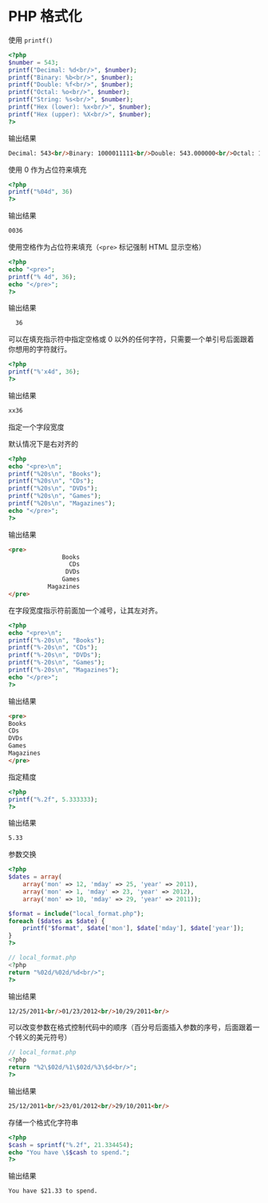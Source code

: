 # PHP 格式化

使用 `printf()`

```php
<?php
$number = 543;
printf("Decimal: %d<br/>", $number);
printf("Binary: %b<br/>", $number);
printf("Double: %f<br/>", $number);
printf("Octal: %o<br/>", $number);
printf("String: %s<br/>", $number);
printf("Hex (lower): %x<br/>", $number);
printf("Hex (upper): %X<br/>", $number);
?>
```

输出结果

```html
Decimal: 543<br/>Binary: 1000011111<br/>Double: 543.000000<br/>Octal: 1037<br/>String: 543<br/>Hex (lower): 21f<br/>Hex (upper): 21F<br/>
```

使用 0 作为占位符来填充

```php
<?php
printf("%04d", 36)
?>
```

输出结果

```html
0036
```

使用空格作为占位符来填充（`<pre>` 标记强制 HTML 显示空格）

```php
<?php
echo "<pre>";
printf("% 4d", 36);
echo "</pre>";
?>
```

输出结果

```html
  36
```

可以在填充指示符中指定空格或 0 以外的任何字符，只需要一个单引号后面跟着你想用的字符就行。

```php
<?php
printf("%'x4d", 36);
?>
```

输出结果

```html
xx36
```

指定一个字段宽度

默认情况下是右对齐的

```php
<?php
echo "<pre>\n";
printf("%20s\n", "Books");
printf("%20s\n", "CDs");
printf("%20s\n", "DVDs");
printf("%20s\n", "Games");
printf("%20s\n", "Magazines");
echo "</pre>";
?>
```

输出结果

```html
<pre>
               Books
                 CDs
                DVDs
               Games
           Magazines
</pre>
```

在字段宽度指示符前面加一个减号，让其左对齐。

```php
<?php
echo "<pre>\n";
printf("%-20s\n", "Books");
printf("%-20s\n", "CDs");
printf("%-20s\n", "DVDs");
printf("%-20s\n", "Games");
printf("%-20s\n", "Magazines");
echo "</pre>";
?>
```

输出结果

```html
<pre>
Books
CDs
DVDs
Games
Magazines
</pre>
```

指定精度

```php
<?php
printf("%.2f", 5.333333);
?>
```

输出结果

```html
5.33
```

参数交换

```php
<?php
$dates = array(
    array('mon' => 12, 'mday' => 25, 'year' => 2011),
    array('mon' => 1, 'mday' => 23, 'year' => 2012),
    array('mon' => 10, 'mday' => 29, 'year' => 2011));

$format = include("local_format.php");
foreach ($dates as $date) {
    printf("$format", $date['mon'], $date['mday'], $date['year']);
}
?>
```

```php
// local_format.php
<?php
return "%02d/%02d/%d<br/>";
?>
```

输出结果

```html
12/25/2011<br/>01/23/2012<br/>10/29/2011<br/>
```

可以改变参数在格式控制代码中的顺序（百分号后面插入参数的序号，后面跟着一个转义的美元符号）

```php
// local_format.php
<?php
return "%2\$02d/%1\$02d/%3\$d<br/>";
?>
```

输出结果

```html
25/12/2011<br/>23/01/2012<br/>29/10/2011<br/>
```

存储一个格式化字符串

```php
<?php
$cash = sprintf("%.2f", 21.334454);
echo "You have \$$cash to spend.";
?>
```

输出结果

```html
You have $21.33 to spend.
```